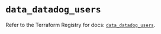 # `data_datadog_users`

Refer to the Terraform Registry for docs: [`data_datadog_users`](https://registry.terraform.io/providers/datadog/datadog/3.78.0/docs/data-sources/users).
